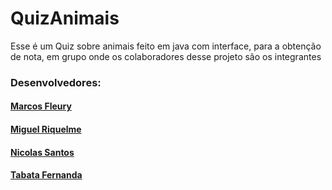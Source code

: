 # QuizAnimais
Esse é um Quiz sobre animais feito em java com  interface, para a obtenção de nota, em grupo onde os colaboradores desse projeto são os integrantes

<h3>Desenvolvedores: </h3>
<a href="https://github.com/lilraffweed"><h4>Marcos Fleury</h4></a>
<a href="https://github.com/miguelrisquelme"><h4>Miguel Riquelme</h4></a>
<a href="https://github.com/Hunter-Ytger"><h4>Nicolas Santos</h4></a>
<a href="https://github.com/t4b4t4F33h"><h4>Tabata Fernanda</h4></a>
